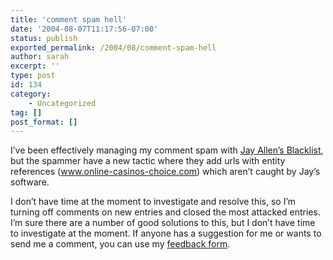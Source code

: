 ```yaml
---
title: 'comment spam hell'
date: '2004-08-07T11:17:56-07:00'
status: publish
exported_permalink: /2004/08/comment-spam-hell
author: sarah
excerpt: ''
type: post
id: 134
category:
    - Uncategorized
tag: []
post_format: []
---
```

I’ve been effectively managing my comment spam with [Jay Allen’s Blacklist](http://www.jayallen.org/projects/mt-blacklist/), but the spammer have a new tactic where they add urls with entity references (www.online-casinos-choice.com) which aren’t caught by Jay’s software.

I don’t have time at the moment to investigate and resolve this, so I’m turning off comments on new entries and closed the most attacked entries. I’m sure there are a number of good solutions to this, but I don’t have time to investigate at the moment. If anyone has a suggestion for me or wants to send me a comment, you can use my [feedback form](https://www.ultrasaurus.com/emailme.php).